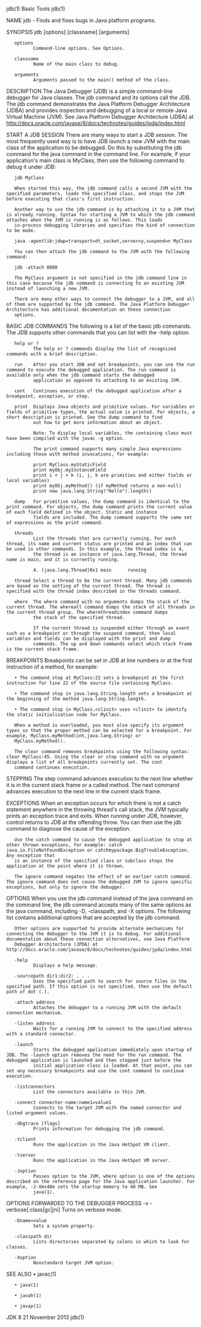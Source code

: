 jdb(1)                                                                                           Basic Tools                                                                                           jdb(1)

NAME
       jdb - Finds and fixes bugs in Java platform programs.

SYNOPSIS
       jdb [options] [classname]  [arguments]

       options
              Command-line options. See Options.

       classname
              Name of the main class to debug.

       arguments
              Arguments passed to the main() method of the class.

DESCRIPTION
       The Java Debugger (JDB) is a simple command-line debugger for Java classes. The jdb command and its options call the JDB. The jdb command demonstrates the Java Platform Debugger Architecture (JDBA)
       and provides inspection and debugging of a local or remote Java Virtual Machine (JVM). See Java Platform Debugger Architecture (JDBA) at
       http://docs.oracle.com/javase/8/docs/technotes/guides/jpda/index.html

   START A JDB SESSION
       There are many ways to start a JDB session. The most frequently used way is to have JDB launch a new JVM with the main class of the application to be debugged. Do this by substituting the jdb
       command for the java command in the command line. For example, if your application's main class is MyClass, then use the following command to debug it under JDB:

       jdb MyClass

       When started this way, the jdb command calls a second JVM with the specified parameters, loads the specified class, and stops the JVM before executing that class's first instruction.

       Another way to use the jdb command is by attaching it to a JVM that is already running. Syntax for starting a JVM to which the jdb command attaches when the JVM is running is as follows. This loads
       in-process debugging libraries and specifies the kind of connection to be made.

       java -agentlib:jdwp=transport=dt_socket,server=y,suspend=n MyClass

       You can then attach the jdb command to the JVM with the following command:

       jdb -attach 8000

       The MyClass argument is not specified in the jdb command line in this case because the jdb command is connecting to an existing JVM instead of launching a new JVM.

       There are many other ways to connect the debugger to a JVM, and all of them are supported by the jdb command. The Java Platform Debugger Architecture has additional documentation on these connection
       options.

   BASIC JDB COMMANDS
       The following is a list of the basic jdb commands. The JDB supports other commands that you can list with the -help option.

       help or ?
              The help or ? commands display the list of recognized commands with a brief description.

       run    After you start JDB and set breakpoints, you can use the run command to execute the debugged application. The run command is available only when the jdb command starts the debugged
              application as opposed to attaching to an existing JVM.

       cont   Continues execution of the debugged application after a breakpoint, exception, or step.

       print  Displays Java objects and primitive values. For variables or fields of primitive types, the actual value is printed. For objects, a short description is printed. See the dump command to find
              out how to get more information about an object.

              Note: To display local variables, the containing class must have been compiled with the javac -g option.

              The print command supports many simple Java expressions including those with method invocations, for example:

              print MyClass.myStaticField
              print myObj.myInstanceField
              print i + j + k (i, j, k are primities and either fields or local variables)
              print myObj.myMethod() (if myMethod returns a non-null)
              print new java.lang.String("Hello").length()

       dump   For primitive values, the dump command is identical to the print command. For objects, the dump command prints the current value of each field defined in the object. Static and instance
              fields are included. The dump command supports the same set of expressions as the print command.

       threads
              List the threads that are currently running. For each thread, its name and current status are printed and an index that can be used in other commands. In this example, the thread index is 4,
              the thread is an instance of java.lang.Thread, the thread name is main, and it is currently running.

              4. (java.lang.Thread)0x1 main      running

       thread Select a thread to be the current thread. Many jdb commands are based on the setting of the current thread. The thread is specified with the thread index described in the threads command.

       where  The where command with no arguments dumps the stack of the current thread. The whereall command dumps the stack of all threads in the current thread group. The wherethreadindex command dumps
              the stack of the specified thread.

              If the current thread is suspended either through an event such as a breakpoint or through the suspend command, then local variables and fields can be displayed with the print and dump
              commands. The up and down commands select which stack frame is the current stack frame.

   BREAKPOINTS
       Breakpoints can be set in JDB at line numbers or at the first instruction of a method, for example:

       • The command stop at MyClass:22 sets a breakpoint at the first instruction for line 22 of the source file containing MyClass.

       • The command stop in java.lang.String.length sets a breakpoint at the beginning of the method java.lang.String.length.

       • The command stop in MyClass.<clinit> uses <clinit> to identify the static initialization code for MyClass.

       When a method is overloaded, you must also specify its argument types so that the proper method can be selected for a breakpoint. For example, MyClass.myMethod(int,java.lang.String) or
       MyClass.myMethod().

       The clear command removes breakpoints using the following syntax: clear MyClass:45. Using the clear or stop command with no argument displays a list of all breakpoints currently set. The cont
       command continues execution.

   STEPPING
       The step command advances execution to the next line whether it is in the current stack frame or a called method. The next command advances execution to the next line in the current stack frame.

   EXCEPTIONS
       When an exception occurs for which there is not a catch statement anywhere in the throwing thread's call stack, the JVM typically prints an exception trace and exits. When running under JDB,
       however, control returns to JDB at the offending throw. You can then use the jdb command to diagnose the cause of the exception.

       Use the catch command to cause the debugged application to stop at other thrown exceptions, for example: catch java.io.FileNotFoundException or catchmypackage.BigTroubleException. Any exception that
       is an instance of the specified class or subclass stops the application at the point where it is thrown.

       The ignore command negates the effect of an earlier catch command. The ignore command does not cause the debugged JVM to ignore specific exceptions, but only to ignore the debugger.

OPTIONS
       When you use the jdb command instead of the java command on the command line, the jdb command accepts many of the same options as the java command, including -D, -classpath, and -X options. The
       following list contains additional options that are accepted by the jdb command.

       Other options are supported to provide alternate mechanisms for connecting the debugger to the JVM it is to debug. For additional documentation about these connection alternatives, see Java Platform
       Debugger Architecture (JPDA) at http://docs.oracle.com/javase/8/docs/technotes/guides/jpda/index.html

       -help
              Displays a help message.

       -sourcepath dir1:dir2: . . .
              Uses the specified path to search for source files in the specified path. If this option is not specified, then use the default path of dot (.).

       -attach address
              Attaches the debugger to a running JVM with the default connection mechanism.

       -listen address
              Waits for a running JVM to connect to the specified address with a standard connector.

       -launch
              Starts the debugged application immediately upon startup of JDB. The -launch option removes the need for the run command. The debugged application is launched and then stopped just before the
              initial application class is loaded. At that point, you can set any necessary breakpoints and use the cont command to continue execution.

       -listconnectors
              List the connectors available in this JVM.

       -connect connector-name:name1=value1
              Connects to the target JVM with the named connector and listed argument values.

       -dbgtrace [flags]
              Prints information for debugging the jdb command.

       -tclient
              Runs the application in the Java HotSpot VM client.

       -tserver
              Runs the application in the Java HotSpot VM server.

       -Joption
              Passes option to the JVM, where option is one of the options described on the reference page for the Java application launcher. For example, -J-Xms48m sets the startup memory to 48 MB. See
              java(1).

OPTIONS FORWARDED TO THE DEBUGGER PROCESS
       -v -verbose[:class|gc|jni]
              Turns on verbose mode.

       -Dname=value
              Sets a system property.

       -classpath dir
              Lists directories separated by colons in which to look for classes.

       -Xoption
              Nonstandard target JVM option.

SEE ALSO
       • javac(1)

       • java(1)

       • javah(1)

       • javap(1)

JDK 8                                                                                          21 November 2013                                                                                        jdb(1)
